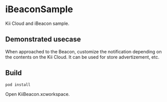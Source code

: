 # iBeaconSample
Kii Cloud and iBeacon sample.

## Demonstrated usecase
When approached to the Beacon,
customize the notification depending on the contents on the Kii Cloud.
It can be used for store advertizement, etc.

## Build
```shell
pod install
```

Open KiiBeacon.xcworkspace.
